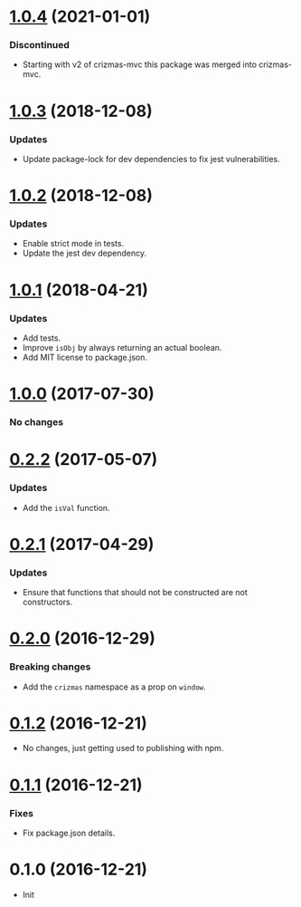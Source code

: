<a name="1.0.4"></a>
# [1.0.4](https://github.com/raulsebastianmihaila/crizmas-utils/compare/v1.0.3...v1.0.4) (2021-01-01)

### Discontinued
- Starting with v2 of crizmas-mvc this package was merged into crizmas-mvc.

<a name="1.0.3"></a>
# [1.0.3](https://github.com/raulsebastianmihaila/crizmas-utils/compare/v1.0.2...v1.0.3) (2018-12-08)

### Updates
- Update package-lock for dev dependencies to fix jest vulnerabilities.

<a name="1.0.2"></a>
# [1.0.2](https://github.com/raulsebastianmihaila/crizmas-utils/compare/v1.0.1...v1.0.2) (2018-12-08)

### Updates
- Enable strict mode in tests.
- Update the jest dev dependency.

<a name="1.0.1"></a>
# [1.0.1](https://github.com/raulsebastianmihaila/crizmas-utils/compare/v1.0.0...v1.0.1) (2018-04-21)

### Updates
- Add tests.
- Improve `isObj` by always returning an actual boolean.
- Add MIT license to package.json.

<a name="1.0.0"></a>
# [1.0.0](https://github.com/raulsebastianmihaila/crizmas-utils/compare/v0.2.2...v1.0.0) (2017-07-30)

### No changes

<a name="0.2.2"></a>
# [0.2.2](https://github.com/raulsebastianmihaila/crizmas-utils/compare/v0.2.1...v0.2.2) (2017-05-07)

### Updates
- Add the `isVal` function.

<a name="0.2.1"></a>
# [0.2.1](https://github.com/raulsebastianmihaila/crizmas-utils/compare/v0.2.0...v0.2.1) (2017-04-29)

### Updates
- Ensure that functions that should not be constructed are not constructors.

<a name="0.2.0"></a>
# [0.2.0](https://github.com/raulsebastianmihaila/crizmas-utils/compare/v0.1.2...v0.2.0) (2016-12-29)

### Breaking changes
- Add the `crizmas` namespace as a prop on `window`.

<a name="0.1.2"></a>
# [0.1.2](https://github.com/raulsebastianmihaila/crizmas-utils/compare/v0.1.1...v0.1.2) (2016-12-21)

- No changes, just getting used to publishing with npm.

<a name="0.1.1"></a>
# [0.1.1](https://github.com/raulsebastianmihaila/crizmas-utils/compare/v0.1.0...v0.1.1) (2016-12-21)

### Fixes
- Fix package.json details.

<a name="0.1.0"></a>
# 0.1.0 (2016-12-21)

- Init
